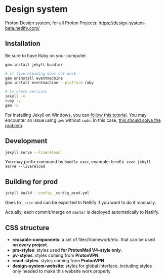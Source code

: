 # Design system

Proton Design system, for all Proton Projects: https://design-system-beta.netlify.com/


## Installation

Be sure to have Ruby on your computer.

```sh
gem install jekyll bundler

# if livereloading does not work
gem uninstall eventmachine
gem install eventmachine --platform ruby

# to check versions
jekyll -v
ruby -v
gem -v

```

For installing Jekyll on Windows, you can [follow this tutorial](https://jekyllrb.com/docs/installation/windows/).
You may encounter an issue using `gem` without `sudo`. In this case, [this should solve the problem](https://github.com/jekyll/jekyll/issues/7594#issuecomment-509839929).

## Development

```sh
jekyll serve --livereload
```

You may prefix command by `bundle exec`, example: `bundle exec jekyll serve --livereload`

## Building for prod

```sh
jekyll build --config _config_prod.yml
```

Goes to `_site` and can be exported to Netlify if you want to do it manually.

Actually, each commit/merge on `master` is deployed automatically to Netlify.

## CSS structure

- __reusable-components__: a set of files/framework/etc. that can be used __on every project__.
- __pm-styles__: styles used __for ProtonMail V4-style only__.
- __pv-styles__: styles coming from <strong>ProtonVPN</strong>.
- __react-styles__: styles coming from <strong>ProtonVPN</strong>.
- __design-system-website__: styles for global interface, including styles only needed to make this website work properly
